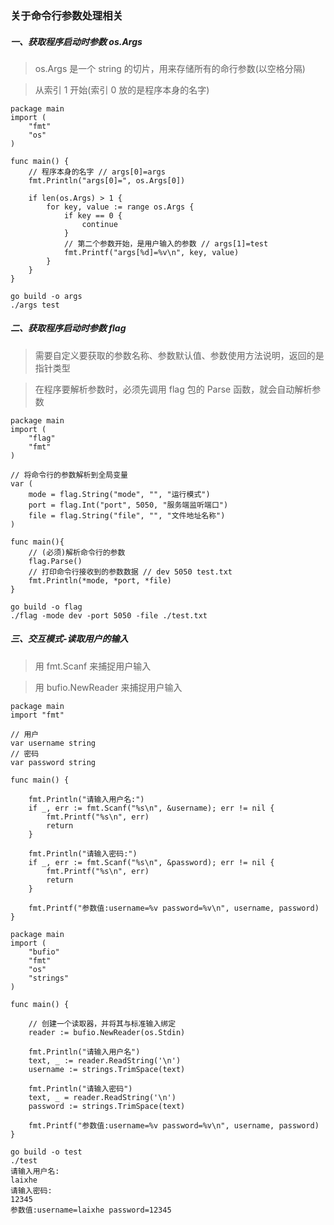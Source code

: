 ### 关于命令行参数处理相关

##### 一、获取程序启动时参数 os.Args
> os.Args 是一个 string 的切片，用来存储所有的命行参数(以空格分隔)

> 从索引 1 开始(索引 0 放的是程序本身的名字)

```
package main
import (
    "fmt"
    "os"
)

func main() {
    // 程序本身的名字 // args[0]=args
    fmt.Println("args[0]=", os.Args[0])

    if len(os.Args) > 1 {
        for key, value := range os.Args {
            if key == 0 {
                continue
            }
            // 第二个参数开始，是用户输入的参数 // args[1]=test
            fmt.Printf("args[%d]=%v\n", key, value)
        }
    }
}

go build -o args
./args test
```

##### 二、获取程序启动时参数 flag
> 需要自定义要获取的参数名称、参数默认值、参数使用方法说明，返回的是指针类型

> 在程序要解析参数时，必须先调用 flag 包的 Parse 函数，就会自动解析参数

```
package main
import (
    "flag"
    "fmt"
)

// 将命令行的参数解析到全局变量
var (
    mode = flag.String("mode", "", "运行模式")
    port = flag.Int("port", 5050, "服务端监听端口")
    file = flag.String("file", "", "文件地址名称")
)

func main(){
    // (必须)解析命令行的参数
    flag.Parse()
    // 打印命令行接收到的参数数据 // dev 5050 test.txt
    fmt.Println(*mode, *port, *file)
}

go build -o flag
./flag -mode dev -port 5050 -file ./test.txt
```

##### 三、交互模式-读取用户的输入

> 用 fmt.Scanf 来捕捉用户输入

> 用 bufio.NewReader 来捕捉用户输入

```
package main
import "fmt"

// 用户
var username string
// 密码
var password string

func main() {

    fmt.Println("请输入用户名:")
    if _, err := fmt.Scanf("%s\n", &username); err != nil {
        fmt.Printf("%s\n", err)
        return
    }

    fmt.Println("请输入密码:")
    if _, err := fmt.Scanf("%s\n", &password); err != nil {
        fmt.Printf("%s\n", err)
        return
    }

    fmt.Printf("参数值:username=%v password=%v\n", username, password)
}
```

```
package main
import (
    "bufio"
    "fmt"
    "os"
    "strings"
)

func main() {

    // 创建一个读取器，并将其与标准输入绑定
    reader := bufio.NewReader(os.Stdin)

    fmt.Println("请输入用户名")
    text, _ := reader.ReadString('\n')
    username := strings.TrimSpace(text)

    fmt.Println("请输入密码")
    text, _ = reader.ReadString('\n')
    password := strings.TrimSpace(text)

    fmt.Printf("参数值:username=%v password=%v\n", username, password)
}
```

```
go build -o test
./test
请输入用户名:
laixhe
请输入密码:
12345
参数值:username=laixhe password=12345
```
